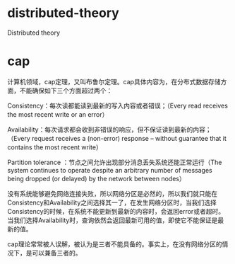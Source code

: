 # distributed-theory
Distributed theory

# cap
计算机领域，cap定理，又叫布鲁尔定理。cap具体内容为，在分布式数据存储方面，不能确保如下三个方面超过两个：

Consistency：每次读都能读到最新的写入内容或者错误；（Every read receives the most recent write or an error）

Availability：每次请求都会收到非错误的响应，但不保证读到最新的内容；（Every request receives a (non-error) response – without guarantee that it contains the most recent write）

Partition tolerance ：节点之间允许出现部分消息丢失系统还能正常运行（The system continues to operate despite an arbitrary number of messages being dropped (or delayed) by the network between nodes）

没有系统能够避免网络连接失败，所以网络分区是必然的，所以我们就只能在Consistency和Availability之间选择其一了，在发生网络分区时，当我们选择Consistency的时候，在系统不能更新到最新的内容时，会返回error或者超时。当我们选择Availability时，查询依然会返回最新可用的值，即使它不能保证是最新的值。

 cap理论常常被人误解，被认为是三者不能具备的。事实上，在没有网络分区的情况下，是可以兼备三者的。

